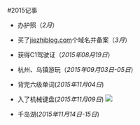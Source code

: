 #2015记事

* 办护照（*2月*）
* 买了[jiezhiblog.com](http://jiezhiblog.com)个域名并备案（*3月*）
* 获得C1驾驶证（*2015年08月19日*）
* 杭州、乌镇游玩（*2015年09月03日-05日*）
* 背完六级单词(*2015年11月04日*)
* 入了机械键盘(*2015年11月09日*)
  ![](http://7xlub0.com1.z0.glb.clouddn.com/poker-poker.jpg)

* 千岛湖(*2015年11月14日-15日*)
